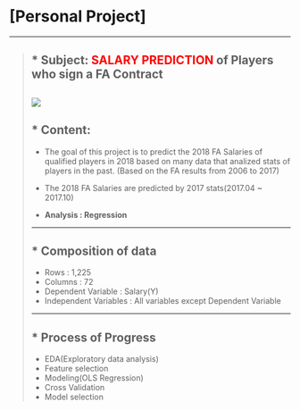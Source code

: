 # [Personal Project]
---
> ## * Subject: <font color="red">SALARY PREDICTION</font> of Players who sign a FA Contract<br>
>![](http://news.sportslogos.net/wp-content/uploads/2014/09/MLB.png)
>---
> ## * Content:
>    * The goal of this project is to predict the 2018 FA Salaries of qualified players in 2018 based on many data that analized stats of players in the past. (Based on the FA results from 2006 to 2017)
>
>    * The 2018 FA Salaries are predicted by 2017 stats(2017.04 ~ 2017.10)
>
>    * **Analysis : Regression**
>---
> ## * Composition of data
>    * Rows : 1,225
>    * Columns : 72
>    * Dependent Variable : Salary(Y)
>    * Independent Variables : All variables except Dependent Variable
>---
> ## * Process of Progress
>    * EDA(Exploratory data analysis)
>    * Feature selection
>    * Modeling(OLS Regression)
>    * Cross Validation
>    * Model selection
